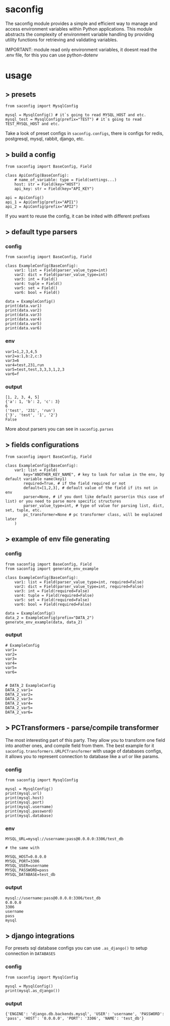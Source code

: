 
# saconfig

The saconfig module provides a simple and efficient way to manage and access environment variables within Python applications. This module abstracts the complexity of environment variable handling by providing utility functions for retrieving and validating variables. 

IMPORTANT: module read only environment variables, it doesnt read the .env file, for this you can use python-dotenv
# usage 
## > presets
```python3
from saconfig import MysqlConfig

mysql = MysqlConfig() # it`s going to read MYSQL_HOST and etc.
mysql_test = MysqlConfig(prefix="TEST") # it`s going to read TEST_MYSQL_HOST and etc.
```

Take a look of preset configs in `saconfig.configs`, there is configs for redis, postgresql, mysql, rabbit, django, etc.

## > build a config 
```python3
from saconfig import BaseConfig, Field

class ApiConfig(BaseConfig):
    # name_of_variable: type = Field(settings...)
    host: str = Field(key="HOST")
    api_key: str = Field(key="API_KEY")

api = ApiConfig()
api_1 = ApiConfig(prefix="API1")
api_2 = ApiConfig(prefix="API2")

```
If you want to reuse the config, it can be inited with different prefixes

## > default type parsers
### config
```python3
from saconfig import BaseConfig, Field

class ExampleConfig(BaseConfig):
    var1: list = Field(parser_value_type=int)
    var2: dict = Field(parser_value_type=int)
    var3: int = Field()
    var4: tuple = Field()
    var5: set = Field()
    var6: bool = Field()

data = ExampleConfig()
print(data.var1)
print(data.var2)
print(data.var3)
print(data.var4)
print(data.var5)
print(data.var6)
```
### env
```
var1=1,2,3,4,5
var2=a:1,b:2,c:3
var3=6
var4=test,231,run
var5=test,test,3,3,3,1,2,3
var6=f
```
### output
```
[1, 2, 3, 4, 5]
{'a': 1, 'b': 2, 'c': 3}
6
('test', '231', 'run')
{'3', 'test', '1', '2'}
False
```
More about parsers you can see in `saconfig.parses`

## > fields configurations
```python3
from saconfig import BaseConfig, Field

class ExampleConfig(BaseConfig):
    var1: list = Field(
        key="ANOTHER_KEY_NAME", # key to look for value in the env, by default variable name(key1)
        required=True, # if the field required or not
        default=[1,2,3], # default value of the field if its not in env
        parser=None, # if you dont like default parser(in this case of list) or you need to parse more specific structures
        parser_value_type=int, # type of value for parsing list, dict, set, tuple, etc.
        pc_transformer=None # pc transformer class, will be explained later
    )
```

## > example of env file generating
### config
```python3
from saconfig import BaseConfig, Field
from saconfig import generate_env_example

class ExampleConfig(BaseConfig):
    var1: list = Field(parser_value_type=int, required=False)
    var2: dict = Field(parser_value_type=int, required=False)
    var3: int = Field(required=False)
    var4: tuple = Field(required=False)
    var5: set = Field(required=False)
    var6: bool = Field(required=False)

data = ExampleConfig()
data_2 = ExampleConfig(prefix="DATA_2")
generate_env_example(data, data_2)
```
### output
```
# ExampleConfig
var1=
var2=
var3=
var4=
var5=
var6=


# DATA_2 ExampleConfig
DATA_2_var1=
DATA_2_var2=
DATA_2_var3=
DATA_2_var4=
DATA_2_var5=
DATA_2_var6=
```

## > PCTransformers - parse/compile transformer
The most interesting part of this party. They allow you to transform one field into another ones, and compile field from them.
The best example for it `saconfig.transformers.URLPCTransformer` with usage of databases configs, it allows you to represent connection to database like a url or like params. 
### config
```python3
from saconfig import MysqlConfig

mysql = MysqlConfig()
print(mysql.url)
print(mysql.host)
print(mysql.port)
print(mysql.username)
print(mysql.password)
print(mysql.database)
```
### env
```
MYSQL_URL=mysql://username:pass@0.0.0.0:3306/test_db

# the same with

MYSQL_HOST=0.0.0.0
MYSQL_PORT=3306
MYSQL_USER=username
MYSQL_PASSWORD=pass
MYSQL_DATABASE=test_db
```
### output 
```
mysql://username:pass@0.0.0.0:3306/test_db
0.0.0.0
3306
username
pass
mysql
```

## > django integrations
For presets sql database configs you can use `.as_django()` to setup connection in `DATABASES`
### config
```python3
from saconfig import MysqlConfig

mysql = MysqlConfig()
print(mysql.as_django())
```
### output
```
{'ENGINE': 'django.db.backends.mysql', 'USER': 'username', 'PASSWORD': 'pass', 'HOST': '0.0.0.0', 'PORT': '3306', 'NAME': 'test_db'}
```
